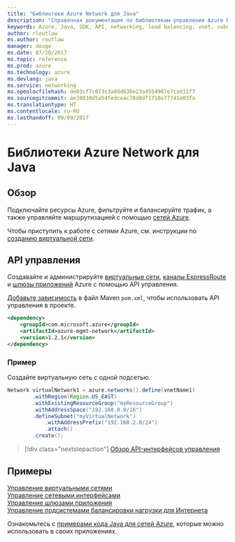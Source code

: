 ```yaml
---
title: "Библиотеки Azure Network для Java"
description: "Справочная документация по библиотекам управления Azure Network для Java"
keywords: Azure, Java, SDK, API, networking, load balancing, vnet, subnet
author: rloutlaw
ms.author: routlaw
manager: douge
ms.date: 07/20/2017
ms.topic: reference
ms.prod: azure
ms.technology: azure
ms.devlang: java
ms.service: networking
ms.openlocfilehash: de03cf7c073c3a0dd636e23a4554987e7cad11f7
ms.sourcegitcommit: ae39830d5a54fedceac78d8df1718e77741e03fa
ms.translationtype: HT
ms.contentlocale: ru-RU
ms.lasthandoff: 09/09/2017
---
```

# <a name="azure-network-libraries-for-java"></a>Библиотеки Azure Network для Java

## <a name="overview"></a>Обзор

Подключайте ресурсы Azure, фильтруйте и балансируйте трафик, а также управляйте маршрутизацией с помощью [сетей Azure](/azure/networking/networking-overview).

Чтобы приступить к работе с сетями Azure, см. инструкции по [созданию виртуальной сети](/azure/virtual-network/virtual-network-get-started-vnet-subnet).

## <a name="management-api"></a>API управления

Создавайте и администрируйте [виртуальные сети](/azure/virtual-network/virtual-networks-overview), [каналы ExpressRoute](/azure/expressroute/) и [шлюзы приложений](/azure/application-gateway/) Azure с помощью API управления.

[Добавьте зависимость](https://maven.apache.org/guides/getting-started/index.html#How_do_I_use_external_dependencies) в файл Maven `pom.xml`, чтобы использовать API управления в проекте.  

```XML
<dependency>
    <groupId>com.microsoft.azure</groupId>
    <artifactId>azure-mgmt-network</artifactId>
    <version>1.2.1</version>
</dependency>
```   

### <a name="example"></a>Пример

Создайте виртуальную сеть с одной подсетью.

```java
Network virtualNetwork1 = azure.networks().define(vnetName1)
        .withRegion(Region.US_EAST)
        .withExistingResourceGroup("myResourceGroup")
        .withAddressSpace("192.168.0.0/16")
        .defineSubnet("myVirtualNetwork")
            .withAddressPrefix("192.168.2.0/24")
            .attach()
        .create();
```

> [!div class="nextstepaction"]
> [Обзор API-интерфейсов управления](/java/api/overview/azure/networking/managementapi)

## <a name="samples"></a>Примеры

[Управление виртуальными сетями](https://github.com/Azure-Samples/network-java-manage-virtual-network)   
[Управление сетевыми интерфейсами](https://github.com/Azure-Samples/network-java-manage-network-interface)   
[Управление шлюзами приложения](https://github.com/Azure-Samples/application-gateway-java-manage-simple-application-gateways)   
[Управление подсистемами балансировки нагрузки для Интернета](https://github.com/Azure-Samples/network-java-manage-internet-facing-load-balancers)   

Ознакомьтесь с [примерами кода Java для сетей Azure](https://azure.microsoft.com/resources/samples/?platform=java&term=network), которые можно использовать в своих приложениях.
